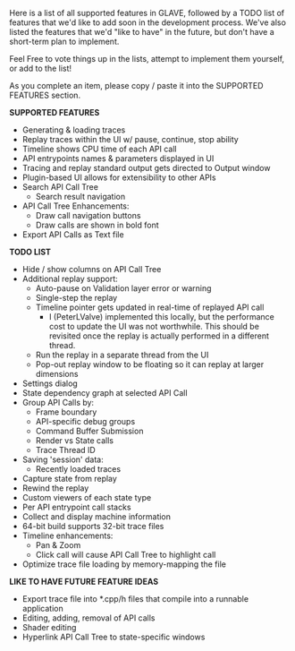 Here is a list of all supported features in GLAVE, followed by a TODO list of features that we'd like to add soon in the development process. We've also listed the features that we'd "like to have" in the future, but don't have a short-term plan to implement. 

Feel Free to vote things up in the lists, attempt to implement them yourself, or add to the list!

As you complete an item, please copy / paste it into the SUPPORTED FEATURES section.

**SUPPORTED FEATURES**
* Generating & loading traces
* Replay traces within the UI w/ pause, continue, stop ability
* Timeline shows CPU time of each API call
* API entrypoints names & parameters displayed in UI
* Tracing and replay standard output gets directed to Output window
* Plugin-based UI allows for extensibility to other APIs
* Search API Call Tree
  * Search result navigation
* API Call Tree Enhancements:
  * Draw call navigation buttons
  * Draw calls are shown in bold font
* Export API Calls as Text file

**TODO LIST**
* Hide / show columns on API Call Tree
* Additional replay support:
  * Auto-pause on Validation layer error or warning
  * Single-step the replay
  * Timeline pointer gets updated in real-time of replayed API call
    * I (PeterLValve) implemented this locally, but the performance cost to update the UI was not worthwhile. This should be revisited once the replay is actually performed in a different thread.
  * Run the replay in a separate thread from the UI
  * Pop-out replay window to be floating so it can replay at larger dimensions
* Settings dialog
* State dependency graph at selected API Call
* Group API Calls by:
  * Frame boundary
  * API-specific debug groups
  * Command Buffer Submission
  * Render vs State calls
  * Trace Thread ID
* Saving 'session' data:
  * Recently loaded traces
* Capture state from replay
* Rewind the replay
* Custom viewers of each state type
* Per API entrypoint call stacks
* Collect and display machine information
* 64-bit build supports 32-bit trace files
* Timeline enhancements:
  * Pan & Zoom
  * Click call will cause API Call Tree to highlight call
* Optimize trace file loading by memory-mapping the file

**LIKE TO HAVE FUTURE FEATURE IDEAS**
* Export trace file into *.cpp/h files that compile into a runnable application
* Editing, adding, removal of API calls
* Shader editing
* Hyperlink API Call Tree to state-specific windows
